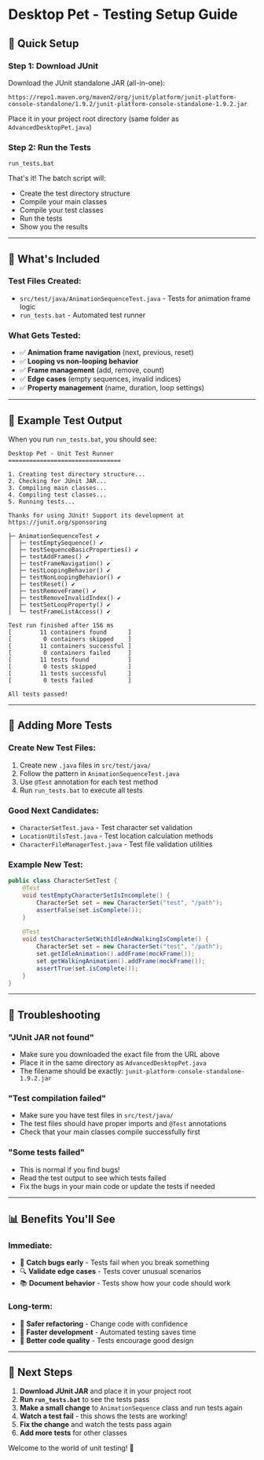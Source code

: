# Desktop Pet - Testing Setup Guide

## 🚀 **Quick Setup**

### **Step 1: Download JUnit**
Download the JUnit standalone JAR (all-in-one):
```
https://repo1.maven.org/maven2/org/junit/platform/junit-platform-console-standalone/1.9.2/junit-platform-console-standalone-1.9.2.jar
```

Place it in your project root directory (same folder as `AdvancedDesktopPet.java`)

### **Step 2: Run the Tests**
```batch
run_tests.bat
```

That's it! The batch script will:
- Create the test directory structure
- Compile your main classes
- Compile your test classes
- Run the tests
- Show you the results

---

## 📝 **What's Included**

### **Test Files Created:**
- `src/test/java/AnimationSequenceTest.java` - Tests for animation frame logic
- `run_tests.bat` - Automated test runner

### **What Gets Tested:**
- ✅ **Animation frame navigation** (next, previous, reset)
- ✅ **Looping vs non-looping behavior** 
- ✅ **Frame management** (add, remove, count)
- ✅ **Edge cases** (empty sequences, invalid indices)
- ✅ **Property management** (name, duration, loop settings)

---

## 🎯 **Example Test Output**

When you run `run_tests.bat`, you should see:
```
Desktop Pet - Unit Test Runner
================================

1. Creating test directory structure...
2. Checking for JUnit JAR...
3. Compiling main classes...
4. Compiling test classes...
5. Running tests...

Thanks for using JUnit! Support its development at https://junit.org/sponsoring

├─ AnimationSequenceTest ✔
│  ├─ testEmptySequence() ✔
│  ├─ testSequenceBasicProperties() ✔
│  ├─ testAddFrames() ✔
│  ├─ testFrameNavigation() ✔
│  ├─ testLoopingBehavior() ✔
│  ├─ testNonLoopingBehavior() ✔
│  ├─ testReset() ✔
│  ├─ testRemoveFrame() ✔
│  ├─ testRemoveInvalidIndex() ✔
│  ├─ testSetLoopProperty() ✔
│  └─ testFrameListAccess() ✔

Test run finished after 156 ms
[        11 containers found      ]
[         0 containers skipped    ]
[        11 containers successful ]
[         0 containers failed     ]
[        11 tests found           ]
[         0 tests skipped         ]
[        11 tests successful      ]
[         0 tests failed          ]

All tests passed!
```

---

## 🔧 **Adding More Tests**

### **Create New Test Files:**
1. Create new `.java` files in `src/test/java/`
2. Follow the pattern in `AnimationSequenceTest.java`
3. Use `@Test` annotation for each test method
4. Run `run_tests.bat` to execute all tests

### **Good Next Candidates:**
- `CharacterSetTest.java` - Test character set validation
- `LocationUtilsTest.java` - Test location calculation methods
- `CharacterFileManagerTest.java` - Test file validation utilities

### **Example New Test:**
```java
public class CharacterSetTest {
    @Test
    void testEmptyCharacterSetIsIncomplete() {
        CharacterSet set = new CharacterSet("test", "/path");
        assertFalse(set.isComplete());
    }
    
    @Test
    void testCharacterSetWithIdleAndWalkingIsComplete() {
        CharacterSet set = new CharacterSet("test", "/path");
        set.getIdleAnimation().addFrame(mockFrame());
        set.getWalkingAnimation().addFrame(mockFrame());
        assertTrue(set.isComplete());
    }
}
```

---

## 🐛 **Troubleshooting**

### **"JUnit JAR not found"**
- Make sure you downloaded the exact file from the URL above
- Place it in the same directory as `AdvancedDesktopPet.java`
- The filename should be exactly: `junit-platform-console-standalone-1.9.2.jar`

### **"Test compilation failed"**
- Make sure you have test files in `src/test/java/`
- The test files should have proper imports and `@Test` annotations
- Check that your main classes compile successfully first

### **"Some tests failed"**
- This is normal if you find bugs! 
- Read the test output to see which tests failed
- Fix the bugs in your main code or update the tests if needed

---

## 📊 **Benefits You'll See**

### **Immediate:**
- 🐛 **Catch bugs early** - Tests fail when you break something
- 🔍 **Validate edge cases** - Tests cover unusual scenarios
- 📚 **Document behavior** - Tests show how your code should work

### **Long-term:**
- 🔧 **Safer refactoring** - Change code with confidence
- 🚀 **Faster development** - Automated testing saves time
- 💪 **Better code quality** - Tests encourage good design

---

## 🎉 **Next Steps**

1. **Download JUnit JAR** and place it in your project root
2. **Run `run_tests.bat`** to see the tests pass
3. **Make a small change** to `AnimationSequence` class and run tests again
4. **Watch a test fail** - this shows the tests are working!
5. **Fix the change** and watch the tests pass again
6. **Add more tests** for other classes

Welcome to the world of unit testing! 🎯 